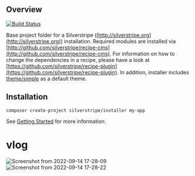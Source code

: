 ## Overview

[![Build Status](https://api.travis-ci.com/silverstripe/silverstripe-installer.svg?branch=4)](https://travis-ci.com/silverstripe/silverstripe-installer)

Base project folder for a Silverstripe ([http://silverstripe.org](http://silverstripe.org)) installation. Required modules are installed via [http://github.com/silverstripe/recipe-cms](http://github.com/silverstripe/recipe-cms). For information on how to change the dependencies in a recipe, please have a look at [https://github.com/silverstripe/recipe-plugin](https://github.com/silverstripe/recipe-plugin). In addition, installer includes [theme/simple](https://github.com/silverstripe-themes/silverstripe-simple) as a default theme.

## Installation ##

`composer create-project silverstripe/installer my-app`

See [Getting Started](https://docs.silverstripe.org/en/4/getting_started/) for more information.

# vlog
![Screenshot from 2022-09-14 17-28-09](https://user-images.githubusercontent.com/23088361/190131525-0101b67e-82c8-47c0-ba51-c3b003b8c7f1.png)
![Screenshot from 2022-09-14 17-28-22](https://user-images.githubusercontent.com/23088361/190131532-f7a8cb30-c86d-4962-a6d7-2acf0c7d1f27.png)


